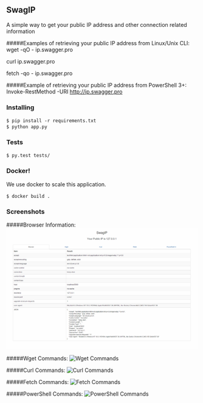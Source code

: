 ## SwagIP

A simple way to get your public IP address and other connection related information  

#####Examples of retrieving your public IP address from Linux/Unix CLI:
wget -qO - ip.swagger.pro

curl ip.swagger.pro

fetch -qo - ip.swagger.pro


#####Example of retrieving your public IP address from PowerShell 3+:
Invoke-RestMethod -URI http://ip.swagger.pro

### Installing
```
$ pip install -r requirements.txt
$ python app.py
```
### Tests
```
$ py.test tests/
```

### Docker!
We use docker to scale this application.
```
$ docker build .
```

### Screenshots
#####Browser Information:
![Browser Information](screenshots/1-browser.png?raw=true)

#####Wget Commands:
![Wget Commands](screenshots/2-wget.png.png?raw=true)

#####Curl Commands:
![Curl Commands](screenshots/3-curl.png.png?raw=true)

#####Fetch Commands:
![Fetch Commands](screenshots/4-fetch.png.png?raw=true)

#####PowerShell Commands:
![PowerShell Commands](screenshots/5-powershell.png.png?raw=true)
